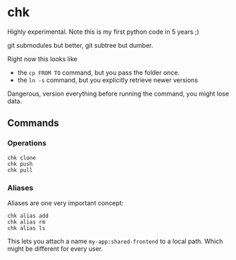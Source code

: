 # chk

Highly experimental. Note this is my first python code in 5 years ;)

git submodules but better, git subtree but dumber.

Right now this looks like

- the `cp FROM TO` command, but you pass the folder once.
- the `ln -s` command, but you explicitly retrieve newer versions

Dangerous, version everything before running the command, you might lose data.


## Commands

### Operations

```
chk clone
chk push
chk pull
```

### Aliases

Aliases are one very important concept:

```
chk alias add
chk alias rm
chk alias ls
```

This lets you attach a name `my-app:shared-frontend` to a local path. Which might be different for every user.
